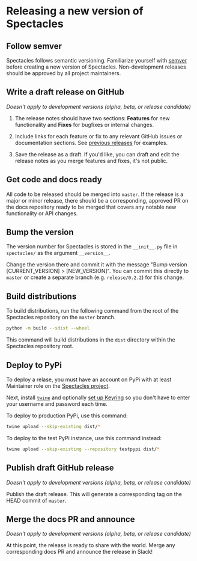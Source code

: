 # Releasing a new version of Spectacles

## Follow semver

Spectacles follows semantic versioning. Familiarize yourself with [semver](https://semver.org/) before creating a new version of Spectacles. Non-development releases should be approved by all project maintainers.

## Write a draft release on GitHub

_Doesn't apply to development versions (alpha, beta, or release candidate)_

1. The release notes should have two sections: **Features** for new functionality and **Fixes** for bugfixes or internal changes.

1. Include links for each feature or fix to any relevant GitHub issues or documentation sections. See [previous releases](https://github.com/spectacles-ci/spectacles/releases/tag/v0.1.1) for examples.

1. Save the release as a draft. If you'd like, you can draft and edit the release notes as you merge features and fixes, it's not public.

## Get code and docs ready

All code to be released should be merged into `master`. If the release is a major or minor release, there should be a corresponding, approved PR on the docs repository ready to be merged that covers any notable new functionality or API changes.

## Bump the version

The version number for Spectacles is stored in the `__init__.py` file in `spectacles/` as the argument `__version__`.

Change the version there and commit it with the message "Bump version [CURRENT_VERSION] > [NEW_VERSION]". You can commit this directly to `master` or create a separate branch (e.g. `release/0.2.2`) for this change.

## Build distributions

To build distributions, run the following command from the root of the Spectacles repository on the `master` branch.

```bash
python -m build --sdist --wheel
```

This command will build distributions in the `dist` directory within the Spectacles repository root.

## Deploy to PyPi

To deploy a relase, you must have an account on PyPi with at least Maintainer role on the [Spectacles project](https://pypi.org/manage/project/spectacles/collaboration/).

Next, install [`twine`](https://twine.readthedocs.io/en/latest/#installation) and optionally [set up Keyring](https://twine.readthedocs.io/en/latest/#keyring-support) so you don't have to enter your username and password each time.

To deploy to production PyPi, use this command:

```bash
twine upload --skip-existing dist/*
```

To deploy to the test PyPi instance, use this command instead:

```bash
twine upload --skip-existing --repository testpypi dist/*
```

## Publish draft GitHub release

_Doesn't apply to development versions (alpha, beta, or release candidate)_

Publish the draft release. This will generate a corresponding tag on the HEAD commit of `master`.

## Merge the docs PR and announce

_Doesn't apply to development versions (alpha, beta, or release candidate)_

At this point, the release is ready to share with the world. Merge any corresponding docs PR and announce the release in Slack!
